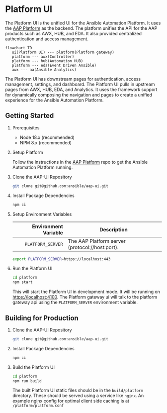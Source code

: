 # Platform UI

The Platform UI is the unified UI for the Ansible Automation Platform. It uses the [AAP Platform](https://github.com/ansible/aap-gateway) as the backend. The platform unifies the API for the AAP products such as AWX, HUB, and EDA. It also provided centralized authentication and access management.

```mermaid
flowchart TD
   ui(Platform UI) --- platform(Platform gateway)
   platform --- awx(Controller)
   platform --- hub(Automation HUB)
   platform --- eda(Event Driven Ansible)
   awx --- aa(Ansible Analytics)
```

The Platform UI has downstream pages for authentication, access management, settings, and dashboard. The Platform UI pulls in upstream pages from AWX, HUB, EDA, and Analytics. It uses the framework support for dynamically composing the navigation and pages to create a unified experience for the Ansible Automation Platform.

## Getting Started

1. Prerequisites

   - Node 18.x (recommended)
   - NPM 8.x (recommended)

1. Setup Platform

   Follow the instructions in the [AAP Platform](https://github.com/ansible/aap-gateway) repo to get the Ansible Automation Platform running.

1. Clone the AAP-UI Repository

   ```zsh
   git clone git@github.com:ansible/aap-ui.git
   ```

1. Install Package Dependencies

   ```zsh
   npm ci
   ```

1. Setup Environment Variables

   | Environment Variable | Description                                     |
   | -------------------: | ----------------------------------------------- |
   |    `PLATFORM_SERVER` | The AAP Platform server (protocol://host:port). |

   ```zsh
   export PLATFORM_SERVER=https://localhost:443
   ```

1. Run the Platform UI

   ```zsh
   cd platform
   npm start
   ```

   This will start the Platform UI in development mode.
   It will be running on <https://localhost:4100>.
   The Platform gateway ui will talk to the platform gateway api using the `PLATFORM_SERVER` environment variable.

## Building for Production

1. Clone the AAP-UI Repository

   ```zsh
   git clone git@github.com:ansible/aap-ui.git
   ```

1. Install Package Dependencies

   ```zsh
   npm ci
   ```

1. Build the Platform UI

   ```zsh
   cd platform
   npm run build
   ```

   The built Platform UI static files should be in the `build/platform` directory.
   These should be served using a service like `nginx`.
   An example nginx config for optimal client side caching is at `/platform/platform.conf`
